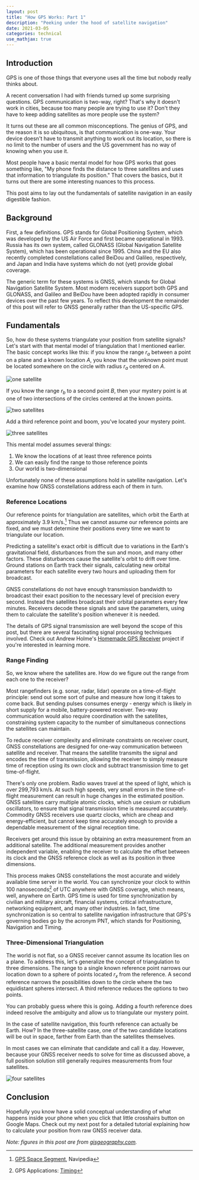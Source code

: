 ```yaml
---
layout: post
title: "How GPS Works: Part 1"
description: "Peeking under the hood of satellite navigation"
date: 2021-03-05 
categories: technical 
use_mathjax: true
---
```


## Introduction

GPS is one of those things that everyone uses all the time but nobody really thinks about.

A recent conversation I had with friends turned up some surprising questions. GPS communication is two-way, right? That's why it doesn't work in cities, because too many people are trying to use it? Don't they have to keep adding satellites as more people use the system?

It turns out these are all common misconceptions. The genius of GPS, and the reason it is so ubiquitous, is that communication is one-way. Your device doesn't have to transmit anything to work out its location, so there is no limit to the number of users and the US government has no way of knowing when you use it.

Most people have a basic mental model for how GPS works that goes something like, "My phone finds the distance to three satellites and uses that information to triangulate its position." That covers the basics, but it turns out there are some interesting nuances to this process.

This post aims to lay out the fundamentals of satellite navigation in an easily digestible fashion.

## Background

First, a few definitions. GPS stands for Global Positioning System, which was developed by the US Air Force and first became operational in 1993. Russia has its own system, called GLONASS (Global Navigation Satellite System), which has been operational since 1995. China and the EU also recently completed constellations called BeiDou and Galileo, respectively, and Japan and India have systems which do not (yet) provide global coverage.

The generic term for these systems is GNSS, which stands for Global Navigation Satellite System. Most modern receivers support both GPS and GLONASS, and Galileo and BeiDou have been adopted rapidly in consumer devices over the past few years. To reflect this development the remainder of this post will refer to GNSS generally rather than the US-specific GPS.

## Fundamentals

So, how do these systems triangulate your position from satellite signals? Let's start with that mental model of triangulation that I mentioned earlier. The basic concept works like this: if you know the range $r_a$ between a point on a plane and a known location $A$, you know that the unknown point must be located somewhere on the circle with radius $r_a$ centered on $A$.

![one satellite](https://gisgeography.com/wp-content/uploads/2016/11/Trilateration-2.png)

If you know the range $r_b$ to a second point $B$, then your mystery point is at one of two intersections of the circles centered at the known points.

![two satellites](https://gisgeography.com/wp-content/uploads/2016/11/Trilateration-3.png)

Add a third reference point and boom, you've located your mystery point.

![three satellites](https://gisgeography.com/wp-content/uploads/2016/11/Trilateration-4.png)

This mental model assumes several things:

1. We know the locations of at least three reference points
2. We can easily find the range to those reference points
3. Our world is two-dimensional

Unfortunately none of these assumptions hold in satellite navigation. Let's examine how GNSS constellations address each of them in turn.

### Reference Locations

Our reference points for triangulation are satellites, which orbit the Earth at approximately 3.9 km/s.[^1] Thus we cannot assume our reference points are fixed, and we must determine their positions every time we want to triangulate our location.

Predicting a satellite's exact orbit is difficult due to variations in the Earth's gravitational field, disturbances from the sun and moon, and many other factors. These disturbances cause the satellite's orbit to drift over time. Ground stations on Earth track their signals, calculating new orbital parameters for each satellite every two hours and uploading them for broadcast.

GNSS constellations do not have enough transmission bandwidth to broadcast their exact position to the necessary level of precision every second. Instead the satellites broadcast their orbital parameters every few minutes. Receivers decode these signals and save the parameters, using them to calculate the satellite's position whenever it is needed.

The details of GPS signal transmission are well beyond the scope of this post, but there are several fascinating signal processing techniques involved. Check out Andrew Holme's [Homemade GPS Receiver](http://www.aholme.co.uk/GPS/Main.htm) project if you're interested in learning more.

### Range Finding

So, we know where the satellites are. How do we figure out the range from each one to the receiver?

Most rangefinders (e.g. sonar, radar, lidar) operate on a time-of-flight principle: send out some sort of pulse and measure how long it takes to come back. But sending pulses consumes energy - energy which is likely in short supply for a mobile, battery-powered receiver. Two-way communication would also require coordination with the satellites, constraining system capacity to the number of simultaneous connections the satellites can maintain.

To reduce receiver complexity and eliminate constraints on receiver count, GNSS constellations are designed for one-way communication between satellite and receiver. That means the satellite transmits the signal and encodes the time of transmission, allowing the receiver to simply measure time of reception using its own clock and subtract transmission time to get time-of-flight.

There's only one problem. Radio waves travel at the speed of light, which is over 299,793 km/s. At such high speeds, very small errors in the time-of-flight measurement can result in huge changes in the estimated position. GNSS satellites carry multiple atomic clocks, which use cesium or rubidium oscillators, to ensure that signal transmission time is measured accurately. Commodity GNSS receivers use quartz clocks, which are cheap and energy-efficient, but cannot keep time accurately enough to provide a dependable measurement of the signal reception time.

Receivers get around this issue by obtaining an extra measurement from an additional satellite. The additional measurement provides another independent variable, enabling the receiver to calculate the offset between its clock and the GNSS reference clock as well as its position in three dimensions.

This process makes GNSS constellations the most accurate and widely available time server in the world. You can synchronize your clock to within 100 nanoseconds[^2] of UTC anywhere with GNSS coverage, which means, well, anywhere on Earth. GPS time is used for time synchronization by civilian and military aircraft, financial systems, critical infrastructure, networking equipment, and many other industries. In fact, time synchronization is so central to satellite navigation infrastructure that GPS's governing bodies go by the acronym PNT, which stands for Positioning, Navigation and Timing.

### Three-Dimensional Triangulation

The world is not flat, so a GNSS receiver cannot assume its location lies on a plane. To address this, let's generalize the concept of triangulation to three dimensions. The range to a single known reference point narrows our location down to a sphere of points located $r_x$ from the reference. A second reference narrows the possibilities down to the circle where the two equidistant spheres intersect. A third reference reduces the options to two points.

You can probably guess where this is going. Adding a fourth reference does indeed resolve the ambiguity and allow us to triangulate our mystery point.

In the case of satellite navigation, this fourth reference can actually be Earth. How? In the three-satellite case, one of the two candidate locations will be out in space, farther from Earth than the satellites themselves.

In most cases we can eliminate that candidate and call it a day. However, because your GNSS receiver needs to solve for time as discussed above, a full position solution still generally requires measurements from four satellites.

![four satellites](https://gisgeography.com/wp-content/uploads/2016/10/GPS-Trilateration.png)

## Conclusion

Hopefully you know have a solid conceptual understanding of what happens inside your phone when you click that little crosshairs button on Google Maps. Check out my next post for a detailed tutorial explaining how to calculate your position from raw GNSS receiver data.

*Note: figures in this post are from [gisgeography.com](https://gisgeography.com/trilateration-triangulation-gps/).*

[^1]: [GPS Space Segment](https://gssc.esa.int/navipedia/index.php/GPS_Space_Segment), Navipedia

[^2]: GPS Applications: [Timing](https://www.gps.gov/applications/timing/)